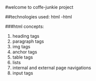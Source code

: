 #welcome to coffe-junkie project

##technologies used: html
-html

###html concepts:
1. heading tags
2. paragraph tags
3. img tags
4. anchor tags
5. table tags
6. lists
7. internal and external page navigations
8. input tags